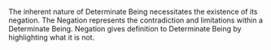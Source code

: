The inherent nature of Determinate Being necessitates the existence of its negation. The Negation represents the contradiction and limitations within a Determinate Being. Negation gives definition to Determinate Being by highlighting what it is not.